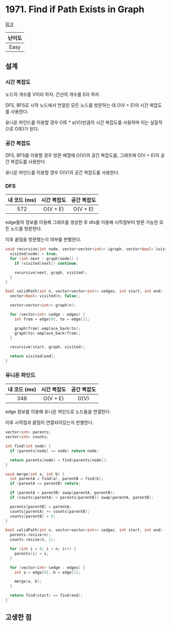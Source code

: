 # 1971. Find if Path Exists in Graph

[링크](https://leetcode.com/problems/find-if-path-exists-in-graph/)

| 난이도 |
| :----: |
|  Easy  |

## 설계

### 시간 복잡도

노드의 개수를 V이라 하자. 간선의 개수를 E라 하자.

DFS, BFS로 시작 노드에서 연결된 모든 노드를 방문하는 데 O(V + E)의 시간 복잡도를 사용한다.

유니온 파인드를 이용할 경우 O(E \* a(V))만큼의 시간 복잡도를 사용하며 이는 실질적으로 O(E)가 된다.

### 공간 복잡도

DFS, BFS를 이용할 경우 방문 배열에 O(V)의 공간 복잡도를, 그래프에 O(V + E)의 공간 복잡도를 사용한다.

유니온 파인드를 이용할 경우 O(V)의 공간 복잡도를 사용한다.

### DFS

| 내 코드 (ms) | 시간 복잡도 | 공간 복잡도 |
| :----------: | :---------: | :---------: |
|     572      |  O(V + E)   |  O(V + E)   |

edge들의 정보를 이용해 그래프를 생성한 후 dfs를 이용해 시작점부터 방문 가능한 모든 노드를 방문한다.

이후 끝점을 방문했는지 여부를 판별한다.

```cpp
void recursive(int node, vector<vector<int>> &graph, vector<bool> &visited) {
  visited[node] = true;
  for (int next : graph[node]) {
    if (visited[next]) continue;

    recursive(next, graph, visited);
  }
}

bool validPath(int n, vector<vector<int>> &edges, int start, int end) {
  vector<bool> visited(n, false);

  vector<vector<int>> graph(n);

  for (vector<int> &edge : edges) {
    int from = edge[0], to = edge[1];

    graph[from].emplace_back(to);
    graph[to].emplace_back(from);
  }

  recursive(start, graph, visited);

  return visited[end];
}
```

### 유니온 파인드

| 내 코드 (ms) | 시간 복잡도 | 공간 복잡도 |
| :----------: | :---------: | :---------: |
|     348      |  O(V + E)   |    O(V)     |

edge 정보를 이용해 유니온 파인드로 노드들을 연결한다.

이후 시작점과 끝점이 연결되어있는지 판별한다.

```cpp
vector<int> parents;
vector<int> counts;

int find(int node) {
  if (parents[node] == node) return node;

  return parents[node] = find(parents[node]);
}

void merge(int a, int b) {
  int parentA = find(a), parentB = find(b);
  if (parentA == parentB) return;

  if (parentA > parentB) swap(parentA, parentB);
  if (counts[parentA] < parents[parentB]) swap(parentA, parentB);

  parents[parentB] = parentA;
  counts[parentA] += counts[parentB];
  counts[parentB] = 0;
}

bool validPath(int n, vector<vector<int>> &edges, int start, int end) {
  parents.resize(n);
  counts.resize(n, 1);

  for (int i = 0; i < n; i++) {
    parents[i] = i;
  }

  for (vector<int> &edge : edges) {
    int a = edge[0], b = edge[1];

    merge(a, b);
  }

  return find(start) == find(end);
}
```

## 고생한 점
